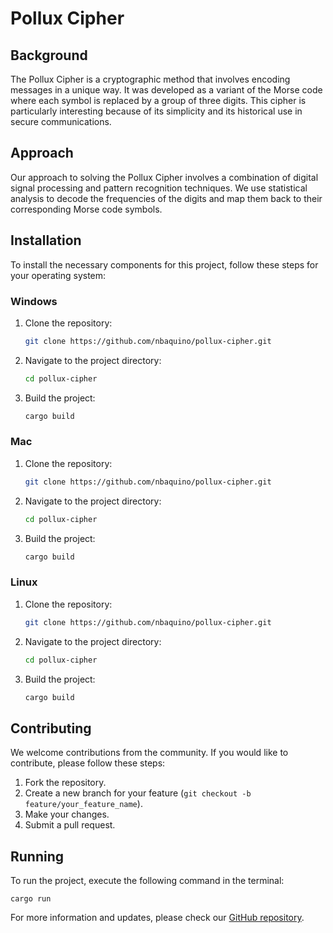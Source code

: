 # Pollux Cipher

## Background
The Pollux Cipher is a cryptographic method that involves encoding messages in a unique way. It was developed as a variant of the Morse code where each symbol is replaced by a group of three digits. This cipher is particularly interesting because of its simplicity and its historical use in secure communications.

## Approach
Our approach to solving the Pollux Cipher involves a combination of digital signal processing and pattern recognition techniques. We use statistical analysis to decode the frequencies of the digits and map them back to their corresponding Morse code symbols.

## Installation
To install the necessary components for this project, follow these steps for your operating system:

### Windows
1. Clone the repository:
   ```bash
   git clone https://github.com/nbaquino/pollux-cipher.git
   ```
2. Navigate to the project directory:
   ```bash
   cd pollux-cipher
   ```
3. Build the project:
   ```cmd
   cargo build
   ```

### Mac
1. Clone the repository:
   ```bash
   git clone https://github.com/nbaquino/pollux-cipher.git
   ```
2. Navigate to the project directory:
   ```bash
   cd pollux-cipher
   ```
3. Build the project:
   ```bash
   cargo build
   ```

### Linux
1. Clone the repository:
   ```bash
   git clone https://github.com/nbaquino/pollux-cipher.git
   ```
2. Navigate to the project directory:
   ```bash
   cd pollux-cipher
   ```
3. Build the project:
   ```bash
   cargo build
   ```

## Contributing
We welcome contributions from the community. If you would like to contribute, please follow these steps:
1. Fork the repository.
2. Create a new branch for your feature (`git checkout -b feature/your_feature_name`).
3. Make your changes.
4. Submit a pull request.

## Running
To run the project, execute the following command in the terminal:

```
cargo run
```

For more information and updates, please check our [GitHub repository](https://github.com/nbaquino/pollux-cipher).
